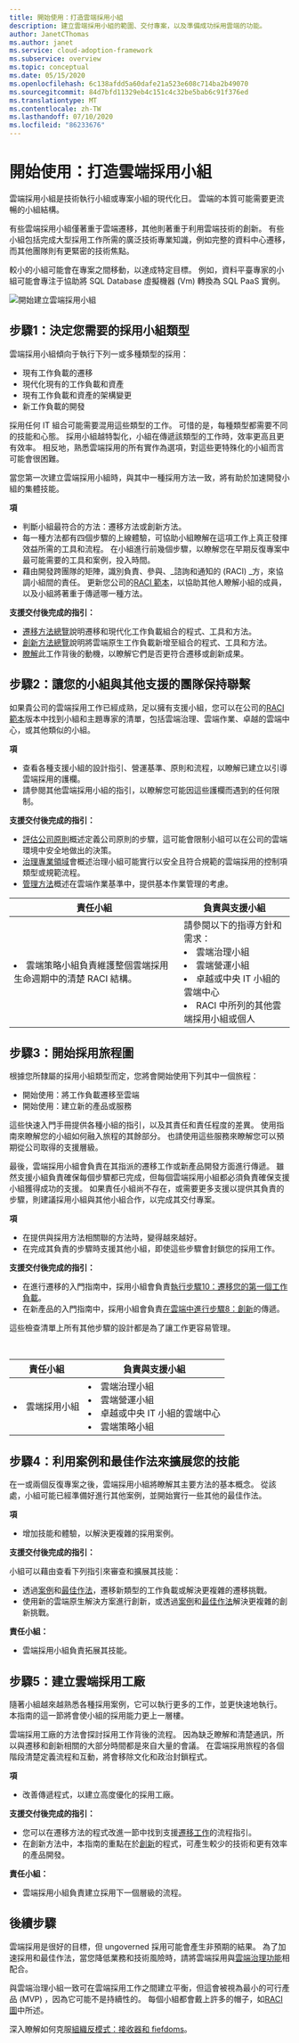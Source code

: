 ```yaml
---
title: 開始使用：打造雲端採用小組
description: 建立雲端採用小組的範圍、交付專案，以及準備成功採用雲端的功能。
author: JanetCThomas
ms.author: janet
ms.service: cloud-adoption-framework
ms.subservice: overview
ms.topic: conceptual
ms.date: 05/15/2020
ms.openlocfilehash: 6c138afdd5a60dafe21a523e608c714ba2b49070
ms.sourcegitcommit: 84d7bfd11329eb4c151c4c32be5bab6c91f376ed
ms.translationtype: MT
ms.contentlocale: zh-TW
ms.lasthandoff: 07/10/2020
ms.locfileid: "86233676"
---
```

# <a name="get-started-build-a-cloud-adoption-team"></a>開始使用：打造雲端採用小組

雲端採用小組是技術執行小組或專案小組的現代化日。 雲端的本質可能需要更流暢的小組結構。

有些雲端採用小組僅著重于雲端遷移，其他則著重于利用雲端技術的創新。 有些小組包括完成大型採用工作所需的廣泛技術專業知識，例如完整的資料中心遷移，而其他團隊則有更緊密的技術焦點。

較小的小組可能會在專案之間移動，以達成特定目標。 例如，資料平臺專家的小組可能會專注于協助將 SQL Database 虛擬機器 (Vm) 轉換為 SQL PaaS 實例。

![開始建立雲端採用小組](../../_images/get-started/adoption-team-map.png)

## <a name="step-1-determine-the-type-of-adoption-team-you-need"></a>步驟1：決定您需要的採用小組類型

雲端採用小組傾向于執行下列一或多種類型的採用：

- 現有工作負載的遷移
- 現代化現有的工作負載和資產
- 現有工作負載和資產的架構變更
- 新工作負載的開發

採用任何 IT 組合可能需要混用這些類型的工作。 可惜的是，每種類型都需要不同的技能和心態。 採用小組越特製化，小組在傳遞該類型的工作時，效率更高且更有效率。 相反地，熟悉雲端採用的所有實作為選項，對這些更特殊化的小組而言可能會很困難。

當您第一次建立雲端採用小組時，與其中一種採用方法一致，將有助於加速開發小組的集體技能。

**項**

- 判斷小組最符合的方法：遷移方法或創新方法。
- 每一種方法都有四個步驟的上線體驗，可協助小組瞭解在這項工作上真正發揮效益所需的工具和流程。 在小組進行前幾個步驟，以瞭解您在早期反復專案中最可能需要的工具和案例，投入時間。
- 藉由開發跨團隊的矩陣，識別負責、參與、_諮詢和通知的 (RACI) _方，來協調小組間的責任。 更新您公司的[RACI 範本](../../organize/raci-alignment.md)，以協助其他人瞭解小組的成員，以及小組將著重于傳遞哪一種方法。

**支援交付後完成的指引：**

- [遷移方法總覽](../../migrate/index.md)說明遷移和現代化工作負載組合的程式、工具和方法。
- [創新方法總覽](../../innovate/index.md)說明將雲端原生工作負載新增至組合的程式、工具和方法。
- [瞭解](../../strategy/motivations.md)此工作背後的動機，以瞭解它們是否更符合遷移或創新成果。

## <a name="step-2-align-your-team-with-other-supporting-teams"></a>步驟2：讓您的小組與其他支援的團隊保持聯繫

如果貴公司的雲端採用工作已經成熟，足以擁有支援小組，您可以在公司的[RACI 範本](https://archcenter.blob.core.windows.net/cdn/fusion/management/raci-template.xlsx)版本中找到小組和主題專家的清單，包括雲端治理、雲端作業、卓越的雲端中心，或其他類似的小組。

**項**

- 查看各種支援小組的設計指引、營運基準、原則和流程，以瞭解已建立以引導雲端採用的護欄。
- 請參閱其他雲端採用小組的指引，以瞭解您可能因這些護欄而遇到的任何限制。

**支援交付後完成的指引：**

- [評估公司原則](../../govern/corporate-policy.md)概述定義公司原則的步驟，這可能會限制小組可以在公司的雲端環境中安全地做出的決策。
- [治理專業領域](../../govern/corporate-policy.md)會概述治理小組可能實行以安全且符合規範的雲端採用的控制項類型或規範流程。
- [管理方法](../../manage/index.md)概述在雲端作業基準中，提供基本作業管理的考慮。

<!-- markdownlint-disable MD033 -->

| 責任小組 | 負責與支援小組 |
| --- | --- |
| <li> 雲端策略小組負責維護整個雲端採用生命週期中的清楚 RACI 結構。 | 請參閱以下的指導方針和需求： <li> 雲端治理小組 <li> 雲端營運小組 <li> 卓越或中央 IT 小組的雲端中心 <li> RACI 中所列的其他雲端採用小組或個人 |

## <a name="step-3-begin-your-adoption-journey"></a>步驟3：開始採用旅程圖

根據您所隸屬的採用小組類型而定，您將會開始使用下列其中一個旅程：

- 開始使用：將工作負載遷移至雲端
- 開始使用：建立新的產品或服務

這些快速入門手冊提供各種小組的指引，以及其責任和責任程度的差異。 使用指南來瞭解您的小組如何融入旅程的其餘部分。 也請使用這些服務來瞭解您可以預期從公司取得的支援層級。

最後，雲端採用小組會負責在其指派的遷移工作或新產品開發方面進行傳遞。 雖然支援小組負責確保每個步驟都已完成，但每個雲端採用小組都必須負責確保支援小組獲得成功的支援。 如果責任小組尚不存在，或需要更多支援以提供其負責的步驟，則建議採用小組與其他小組合作，以完成其交付專案。

**項**

- 在提供與採用方法相關聯的方法時，變得越來越好。
- 在完成其負責的步驟時支援其他小組，即使這些步驟會封鎖您的採用工作。

**支援交付後完成的指引：**

- 在進行遷移的入門指南中，採用小組會負責[執行步驟10：遷移您的第一個工作負載](../migrate.md#step-8-migrate-your-first-10-workloads)。
- 在新產品的入門指南中，採用小組會負責[在雲端中進行步驟8：創新](../innovate.md#step-8-innovate-in-the-cloud)的傳遞。

這些檢查清單上所有其他步驟的設計都是為了讓工作更容易管理。

<!-- markdownlint-disable MD033 -->
<br>

| 責任小組 | 負責與支援小組 |
| --- | --- |
| <li> 雲端採用小組 | <li> 雲端治理小組 <li> 雲端營運小組 <li> 卓越或中央 IT 小組的雲端中心 <li> 雲端策略小組 |

## <a name="step-4-expand-your-skills-with-scenarios-and-best-practices"></a>步驟4：利用案例和最佳作法來擴展您的技能

在一或兩個反復專案之後，雲端採用小組將瞭解其主要方法的基本概念。 從該處，小組可能已經準備好進行其他案例，並開始實行一些其他的最佳作法。

**項**

- 增加技能和體驗，以解決更複雜的採用案例。

**支援交付後完成的指引：**

小組可以藉由查看下列指引來審查和擴展其技能：

- 透過[案例](../../migrate/azure-best-practices/contoso-migration-overview.md)和[最佳作法](../../migrate/azure-best-practices/index.md)，遷移新類型的工作負載或解決更複雜的遷移挑戰。
- 使用新的雲端原生解決方案進行創新，或透過[案例](../../innovate/kubernetes/index.md)和[最佳作法](../../innovate/best-practices/index.md)解決更複雜的創新挑戰。

**責任小組：**

- 雲端採用小組負責拓展其技能。

## <a name="step-5-build-a-cloud-adoption-factory"></a>步驟5：建立雲端採用工廠

隨著小組越來越熟悉各種採用案例，它可以執行更多的工作，並更快速地執行。 本指南的這一節將會使小組的採用能力更上一層樓。

雲端採用工廠的方法會探討採用工作背後的流程。 因為缺乏瞭解和清楚通訊，所以與遷移和創新相關的大部分時間都是來自大量的會議。 在雲端採用旅程的各個階段清楚定義流程和互動，將會移除文化和政治封鎖程式。

**項**

- 改善傳遞程式，以建立高度優化的採用工廠。

**支援交付後完成的指引：**

- 您可以在遷移方法的程式改進一節中找到支援[遷移工作](../../migrate/migration-considerations/index.md)的流程指引。
- 在創新方法中，本指南的重點在於[創新](../../innovate/considerations/index.md)的程式，可產生較少的技術和更有效率的產品開發。

**責任小組：**

- 雲端採用小組負責建立採用下一個層級的流程。

## <a name="whats-next"></a>後續步驟

雲端採用是很好的目標，但 ungoverned 採用可能會產生非預期的結果。 為了加速採用和最佳作法，當您降低業務和技術風險時，請將雲端採用與[雲端治理功能](../../organize/cloud-governance.md)相配合。

與雲端治理小組一致可在雲端採用工作之間建立平衡，但這會被視為最小的可行產品 (MVP) ，因為它可能不是持續性的。 每個小組都會戴上許多的帽子，如[RACI 圖](../../organize/raci-alignment.md)中所述。

深入瞭解如何克服[組織反模式：接收器和 fiefdoms](../../organize/fiefdoms-silos.md)。

